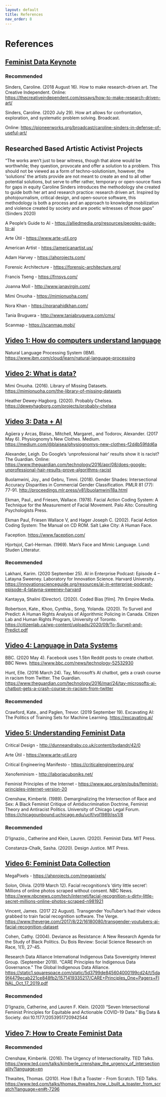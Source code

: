 ```yaml
---
layout: default
title: References
nav_order: 8
---
```


# References

## [Feminist Data Keynote](https://scds.github.io/building-feminist-data/keynote.html)

### Recommended 

Sinders, Caroline. (2018 August 16). How to make research-driven art. The Creative Independent. Online: 	<https://thecreativeindependent.com/essays/how-to-make-research-driven-art/>  

Sinders, Caroline. (2020 July 29). How art allows for confrontation, exploration, and systematic problem 	solving. Broadcast.  

Online: <https://pioneerworks.org/broadcast/caroline-sinders-in-defense-of-useful-art/> 

 

## Researched Based Artistic Activist Projects 

“The works aren’t just to bear witness, though that alone would be worthwhile; they question, provocate and offer a solution to a problem. This should not be viewed as a form of techno-solutionism, however, the ‘solutions’ the artists provide are not meant to create an end to all other potential solutions, but serve to offer rather, temporary or open-source fixes for gaps in equity Caroline Sinders introduces the methodology she created to guide both her art and research practice: research driven art. Inspired by photojournalism, critical design, and open-source software, this methodology is both a process and an approach to knowledge mobilization and violence created by society and are poetic witnesses of those gaps” (Sinders 2020) 

A People’s Guide to AI - <https://alliedmedia.org/resources/peoples-guide-to-ai>  

Arte Útil - <https://www.arte-util.org>  

American Artist - <https://americanartist.us/>  

Adam Harvey - <https://ahprojects.com/>   

Forensic Architecture - <https://forensic-architecture.org/>

Francis Tseng - <https://frnsys.com/>  

Joanna Moll - <http://www.janavirgin.com/>   

Mimi Onuoha - <https://mimionuoha.com/>  

Nora Khan - <https://noranahidkhan.com/>  

Tania Bruguera - <http://www.taniabruguera.com/cms/>  

Scanmap - <https://scanmap.mobi/>  

 

 

 

## [Video 1: How do computers understand language](https://scds.github.io/building-feminist-data/part-1.html#how-does-a-computer-understand-language)

Natural Language Processing System (IBM). <https://www.ibm.com/cloud/learn/natural-language-processing>  

 

## [Video 2: What is data?](https://scds.github.io/building-feminist-data/part-1.html#what-is-data)

Mimi Onuoha. (2016). Library of Missing Datasets. <https://mimionuoha.com/the-library-of-missing-datasets>  

Heather Dewey-Hagborg. (2020). Probably Chelsea. <https://deweyhagborg.com/projects/probably-chelsea>   

 

## [Video 3: Data + AI](https://scds.github.io/building-feminist-data/part-1.html#data--ai)

Agüera y Arcas, Blaise., Mitchell, Margaret., and Todorov, Alexander. (2017 May 6). Physiognomy’s New Clothes. Medium. <https://medium.com/@blaisea/physiognomys-new-clothes-f2d4b59fdd6a>  

Alexander, Leigh. Do Google’s ‘unprofessional hair’ results show it is racist? The Guardian. Online: <https://www.theguardian.com/technology/2016/apr/08/does-google-unprofessional-hair-results-prove-algorithms-racist>  

Buolamwini, Joy., and Gebru, Timni. (2018). Gender Shades: Intersectional Accuracy Disparities in Commercial Gender Classification. PMLR 81 (77): 77-91. <http://proceedings.mlr.press/v81/buolamwini18a.html>  

Ekman, Paul., and Friesen, Wallace. (1978). Facial Action Coding System: A Technique for the Measurement of Facial Movement. Palo Alto: Consulting Psychologists Press.  

Ekman Paul, Friesen Wallace V, and Hager Joseph C. (2002). Facial Action Coding System: The Manual on CD ROM. Salt Lake City: A Human Face.  

Faception. <https://www.faception.com/>  

Hjortsjol, Carl-Herman. (1969). Man’s Face and Mimic Language. Lund: Studen Litteratur. 

### Recommended  

Lakhani, Karim. (2020 September 25). AI in Enterprise Podcast: Episode 4 – Latayna Sweeney. Laboratory for Innovation Science. Harvard University. <https://innovationscienceguide.org/resources/ai-in-enterprise-podcast-episode-4-latayna-sweeney-harvard>  

Kantayya, Shalini (Director). (2020). Coded Bias [film]. 7th Empire Media. 

Robertson, Kate., Khoo, Cynthia., Song, Yolanda.  (2020). To Surveil and Predict: A Human Rights Analysis of Algorithmic Policing in Canada. Citizen Lab and Human Rights Program, University of Toronto. <https://citizenlab.ca/wp-content/uploads/2020/09/To-Surveil-and-Predict.pdf> 

 

## [Video 4: Language in Data Systems](https://scds.github.io/building-feminist-data/part-1.html#language-in-data-systems)

BBC. (2020 May 4). Facebook uses 1.5bn Reddit posts to create chatbot. BBC News. <https://www.bbc.com/news/technology-52532930>  

Hunt, Elle. (2016 March 24). Tay, Microsoft’s AI chatbot, gets a crash course in racism from Twitter. The Guardian. <https://www.theguardian.com/technology/2016/mar/24/tay-microsofts-ai-chatbot-gets-a-crash-course-in-racism-from-twitter>  

### Recommended  

Crawford, Kate., and Paglen, Trevor. (2019 September 19). Excavating AI: The Politics of Training Sets for Machine Learning. <https://excavating.ai/>  

 

## [Video 5: Understanding Feminist Data](https://scds.github.io/building-feminist-data/part-2.html#understanding-feminist-data)

Critical Design - <http://dunneandraby.co.uk/content/bydandr/42/0>  

Arte Útil - <https://www.arte-util.org>  

Critical Engineering Manifesto - <https://criticalengineering.org/>  

Xenofeminism - <http://laboriacuboniks.net/>  

Feminist Principles of the Internet - <https://www.apc.org/en/pubs/feminist-principles-internet-version-20> 

Crenshaw, Kimberlé. (1989). Demarginalizing the Intersection of Race and Sex: A Black Feminist Critique of Antidiscrimination Doctrine, Feminist Theory and Antiracist Politics. University of Chicago Legal Forum. <https://chicagounbound.uchicago.edu/uclf/vol1989/iss1/8>   

### Recommended  

D’Ignazio., Catherine and Klein, Lauren. (2020). Feminist Data. MIT Press.  

Constanza-Chalk, Sasha. (2020). Design Justice. MIT Press.  

 

## [Video 6: Feminist Data Collection](https://scds.github.io/building-feminist-data/part-3.html)

MegaPixels - <https://ahprojects.com/megapixels/>  

Solon, Olivia. (2019 March 12). Facial recognitions’s ‘dirty little secret’: Millions of online photos scraped without consent. NBC News. <https://www.nbcnews.com/tech/internet/facial-recognition-s-dirty-little-secret-millions-online-photos-scraped-n981921>  

Vincent, James. (2017 22 August). Transgender YouTuber’s had their videos grabbed to train facial recognition software. The Verge. <https://www.theverge.com/2017/8/22/16180080/transgender-youtubers-ai-facial-recognition-dataset>  

Cohen, Cathy. (2004). Deviance as Resistance: A New Research Agenda for the Study of Black Politics. Du Bois Review: Social Science Research on Race, 1(1), 27-45.  

Research Data Alliance International Indigenous Data Sovereignty Interest Group. (September 2019). “CARE Principles for Indigenous Data Governance.” The Global Indigenous Data Alliance. <https://static1.squarespace.com/static/5d3799de845604000199cd24/t/5da9f4479ecab221ce848fb2/1571419335217/CARE+Principles_One+Pagers+FINAL_Oct_17_2019.pdf>  

### Recommended 

D’Ignazio, Catherine, and Lauren F. Klein. (2020) “Seven Intersectional Feminist Principles for Equitable and Actionable COVID-19 Data.” Big Data & Society. doi:10.1177/2053951720942544   

 

 

## [Video 7: How to Create Feminist Data](https://scds.github.io/building-feminist-data/part-4.html)

### Recommended  

Crenshaw, Kimberlé. (2016). The Urgency of Intersectionality. TED Talks. <https://www.ted.com/talks/kimberle_crenshaw_the_urgency_of_intersectionality?language=en>  

Thwaites, Thomas. (2010). How I Bult a Toaster - From Scratch. TED Talks. <https://www.ted.com/talks/thomas_thwaites_how_i_built_a_toaster_from_scratch?language=en#t-7296>  
